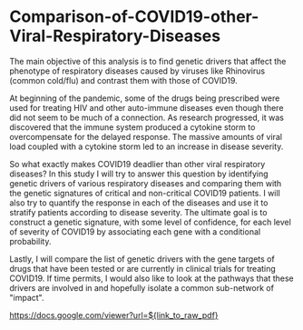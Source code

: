 # Comparison-of-COVID19-other-Viral-Respiratory-Diseases
The main objective of this analysis is to find genetic drivers that affect the phenotype of respiratory diseases caused by viruses like Rhinovirus (common cold/flu) and contrast them with those of COVID19.


At beginning of the pandemic, some of the drugs being prescribed were used for treating HIV and other auto-immune diseases even though there did not seem to be much of a connection. As research progressed, it was discovered that the immune system produced a cytokine storm to overcompensate for the delayed response. The massive amounts of viral load coupled with a cytokine storm led to an increase in disease severity.


So what exactly makes COVID19 deadlier than other viral respiratory diseases? In this study I will try to answer this question by identifying genetic drivers of various respiratory diseases and comparing them with the genetic signatures of critical and non-critical COVID19 patients. I will also try to quantify the response in each of the diseases and use it to stratify patients according to disease severity. The ultimate goal is to construct a genetic signature, with some level of confidence, for each level of severity of COVID19 by associating each gene with a conditional probability.


Lastly, I will compare the list of genetic drivers with the gene targets of drugs that have been tested or are currently in clinical trials for treating COVID19. If time permits, I would also like to look at the pathways that these drivers are involved in and hopefully isolate a common sub-network of "impact".

https://docs.google.com/viewer?url=${link_to_raw_pdf}
